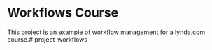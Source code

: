 # Workflows Course

This project is an example of workflow management for a lynda.com course.# project_workflows

